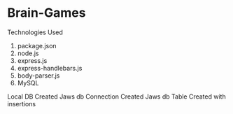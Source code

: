 # Brain-Games

Technologies Used
1. package.json
2. node.js
3. express.js
4. express-handlebars.js
5. body-parser.js
6. MySQL

Local DB Created
Jaws db Connection Created 
Jaws db Table Created with insertions